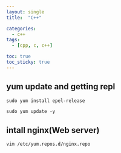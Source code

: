 ```yaml
---
layout: single
title:  "C++"

categories:
  - c++
tags:
  - [cpp, c, c++]

toc: true
toc_sticky: true
---
```


## yum update and getting repl
`sudo yum install epel-release`
```html
sudo yum update -y
````
## intall nginx(Web server)
``
vim /etc/yum.repos.d/nginx.repo
``
